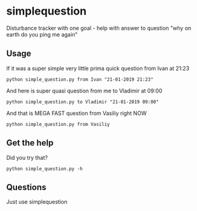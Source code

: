 # simplequestion
Disturbance tracker with one goal - help with answer to question "why on earth do you ping me again"

## Usage
If it was a super simple very little prima quick question from Ivan at 21:23
```
python simple_question.py from Ivan "21-01-2019 21:23"
```

And here is super quasi question from me to Vladimir at 09:00
```
python simple_question.py to Vladimir "21-01-2019 09:00"
```

And that is MEGA FAST question from Vasiliy right NOW
```
python simple_question.py from Vasiliy
```

## Get the help
Did you try that?
```
python simple_question.py -h
```

## Questions
Just use simplequestion
